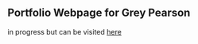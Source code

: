 ## Portfolio Webpage for Grey Pearson
in progress but can be visited [here](grey-pearson.up.railway.app)